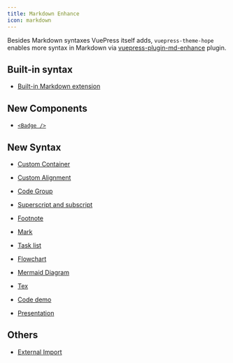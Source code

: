 ```yaml
---
title: Markdown Enhance
icon: markdown
---
```


Besides Markdown syntaxes VuePress itself adds, `vuepress-theme-hope` enables more syntax in Markdown via [vuepress-plugin-md-enhance][md-enhance] plugin.

<!-- more -->

## Built-in syntax

- [Built-in Markdown extension](../../basic/vuepress/markdown.md)

## New Components

- [`<Badge />`](components.md#badge)

## New Syntax

- [Custom Container](container.md)

- [Custom Alignment](align.md)

- [Code Group](code-group.md)

- [Superscript and subscript](sup-sub.md)

- [Footnote](footnote.md)

- [Mark](mark.md)

- [Task list](tasklist.md)

- [Flowchart](flowchart.md)

- [Mermaid Diagram](mermaid.md)

- [Tex](tex.md)

- [Code demo](demo.md)

- [Presentation](presentation.md)

## Others

- [External Import](external.md)

[md-enhance]: https://vuepress-theme-hope.github.io/v2/md-enhance/
